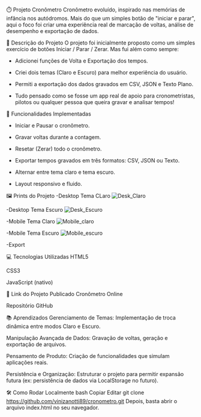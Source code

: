 ⏱️ Projeto Cronômetro
Cronômetro evoluído, inspirado nas memórias de infância nos autódromos.
Mais do que um simples botão de "iniciar e parar", aqui o foco foi criar uma experiência real de marcação de voltas, análise de desempenho e exportação de dados.

📄 Descrição do Projeto
O projeto foi inicialmente proposto como um simples exercício de botões Iniciar / Parar / Zerar.
Mas fui além como sempre:

- Adicionei funções de Volta e Exportação dos tempos.

- Criei dois temas (Claro e Escuro) para melhor experiência do usuário.

- Permiti a exportação dos dados gravados em CSV, JSON e Texto Plano.

- Tudo pensado como se fosse um app real de apoio para cronometristas, pilotos ou qualquer pessoa que queira gravar e analisar tempos!

🎯 Funcionalidades Implementadas
- Iniciar e Pausar o cronômetro.

- Gravar voltas durante a contagem.

- Resetar (Zerar) todo o cronômetro.

- Exportar tempos gravados em três formatos: CSV, JSON ou Texto.

- Alternar entre tema claro e tema escuro.

- Layout responsivo e fluido.

🖼️ Prints do Projeto
-Desktop Tema CLaro
![Desk_Claro](https://github.com/user-attachments/assets/025c911e-43ed-41a7-bee2-f03e6063474a)

-Desktop Tema Escuro
![Desk_Escuro](https://github.com/user-attachments/assets/cc45562a-06df-48ad-a02f-fbb446d4de06)

-Mobile Tema Claro
![Mobile_claro](https://github.com/user-attachments/assets/357445e1-4c41-4858-98de-3476e8481a8c)

-Mobile Tema Escuro
![Mobile_escuro](https://github.com/user-attachments/assets/25f73443-7cf2-434a-9d10-f003dda1d660)

-Export 


💻 Tecnologias Utilizadas
HTML5

CSS3

JavaScript (nativo)

🚀 Link do Projeto Publicado
Cronômetro Online

Repositório GitHub

📚 Aprendizados
Gerenciamento de Temas: Implementação de troca dinâmica entre modos Claro e Escuro.

Manipulação Avançada de Dados: Gravação de voltas, geração e exportação de arquivos.

Pensamento de Produto: Criação de funcionalidades que simulam aplicações reais.

Persistência e Organização: Estruturar o projeto para permitir expansão futura (ex: persistência de dados via LocalStorage no futuro).

🛠️ Como Rodar Localmente
bash
Copiar
Editar
git clone https://github.com/vinizanotti89/cronometro.git
Depois, basta abrir o arquivo index.html no seu navegador.


